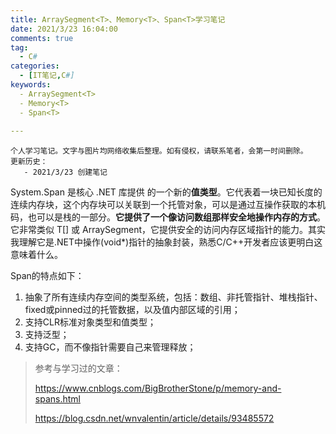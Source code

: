```yaml
---
title: ArraySegment<T>、Memory<T>、Span<T>学习笔记
date: 2021/3/23 16:04:00
comments: true
tag: 
  - C#
categories:
  - [IT笔记,C#]
keywords:
  - ArraySegment<T>
  - Memory<T>
  - Span<T>
 
---
```


```
个人学习笔记。文字与图片均网络收集后整理。如有侵权，请联系笔者，会第一时间删除。
更新历史：
   - 2021/3/23 创建笔记
```

System.Span<T> 是核心 .NET 库提供 的一个新的**值类型**。它代表着一块已知长度的连续内存块，这个内存块可以关联到一个托管对象，可以是通过互操作获取的本机码，也可以是栈的一部分。**它提供了一个像访问数组那样安全地操作内存的方式**。 它非常类似 T[] 或 ArraySegment，它提供安全的访问内存区域指针的能力。其实我理解它是.NET中操作(void*)指针的抽象封装，熟悉C/C++开发者应该更明白这意味着什么。

Span的特点如下：

1. 抽象了所有连续内存空间的类型系统，包括：数组、非托管指针、堆栈指针、fixed或pinned过的托管数据，以及值内部区域的引用；
2. 支持CLR标准对象类型和值类型；
3. 支持泛型；
4. 支持GC，而不像指针需要自己来管理释放；

> 参考与学习过的文章：
>
> https://www.cnblogs.com/BigBrotherStone/p/memory-and-spans.html
>
> https://blog.csdn.net/wnvalentin/article/details/93485572